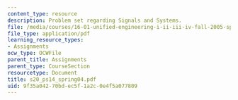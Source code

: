 ```yaml
---
content_type: resource
description: Problem set regarding Signals and Systems.
file: /media/courses/16-01-unified-engineering-i-ii-iii-iv-fall-2005-spring-2006/9f35a04270bdec5f1a2c0e4f5a077809_s20_ps14_spring04.pdf
file_type: application/pdf
learning_resource_types:
- Assignments
ocw_type: OCWFile
parent_title: Assignments
parent_type: CourseSection
resourcetype: Document
title: s20_ps14_spring04.pdf
uid: 9f35a042-70bd-ec5f-1a2c-0e4f5a077809
---
```

